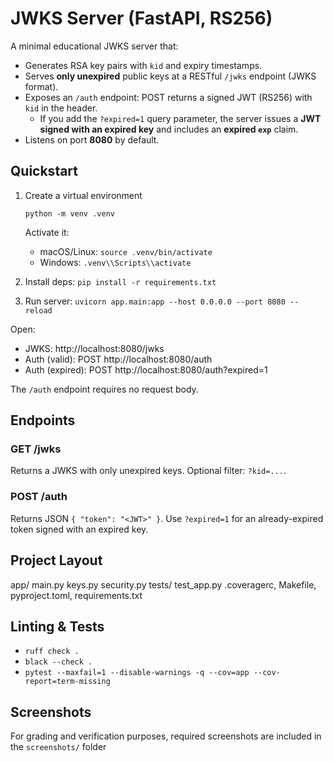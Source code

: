 # JWKS Server (FastAPI, RS256)

A minimal educational JWKS server that:

- Generates RSA key pairs with `kid` and expiry timestamps.
- Serves **only unexpired** public keys at a RESTful `/jwks` endpoint (JWKS format).
- Exposes an `/auth` endpoint: POST returns a signed JWT (RS256) with `kid` in the header.
  - If you add the `?expired=1` query parameter, the server issues a **JWT signed with an expired key** and includes an **expired `exp`** claim.
- Listens on port **8080** by default.



## Quickstart

1) Create a virtual environment

   `python -m venv .venv`

   Activate it:

   - macOS/Linux: `source .venv/bin/activate`
   - Windows: `.venv\\Scripts\\activate`

2) Install deps: `pip install -r requirements.txt`

3) Run server: `uvicorn app.main:app --host 0.0.0.0 --port 8080 --reload`

Open:
- JWKS: http://localhost:8080/jwks
- Auth (valid): POST http://localhost:8080/auth
- Auth (expired): POST http://localhost:8080/auth?expired=1

The `/auth` endpoint requires no request body.

## Endpoints

### GET /jwks
Returns a JWKS with only unexpired keys. Optional filter: `?kid=...`.

### POST /auth
Returns JSON `{ "token": "<JWT>" }`. Use `?expired=1` for an already-expired token signed with an expired key.

## Project Layout
app/
  main.py
  keys.py
  security.py
tests/
  test_app.py
.coveragerc, Makefile, pyproject.toml, requirements.txt

## Linting & Tests
- `ruff check .`
- `black --check .`
- `pytest --maxfail=1 --disable-warnings -q --cov=app --cov-report=term-missing`


## Screenshots
For grading and verification purposes, required screenshots are included in the `screenshots/` folder
